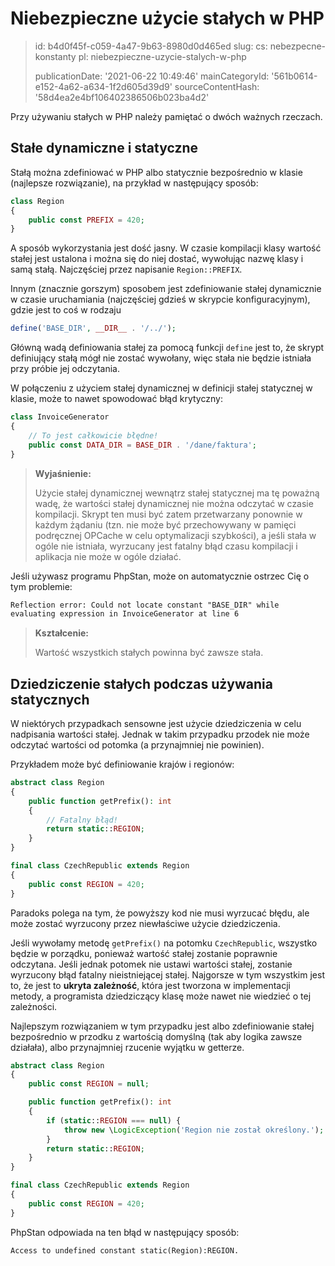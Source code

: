 Niebezpieczne użycie stałych w PHP
==================================

> id: b4d0f45f-c059-4a47-9b63-8980d0d465ed
> slug:
> 	cs: nebezpecne-konstanty
> 	pl: niebezpieczne-uzycie-stalych-w-php
> 
> publicationDate: '2021-06-22 10:49:46'
> mainCategoryId: '561b0614-e152-4a62-a634-1f2d605d39d9'
> sourceContentHash: '58d4ea2e4bf106402386506b023ba4d2'

Przy używaniu stałych w PHP należy pamiętać o dwóch ważnych rzeczach.

Stałe dynamiczne i statyczne
------------------------------

Stałą można zdefiniować w PHP albo statycznie bezpośrednio w klasie (najlepsze rozwiązanie), na przykład w następujący sposób:

```php
class Region
{
	public const PREFIX = 420;
}
```

A sposób wykorzystania jest dość jasny. W czasie kompilacji klasy wartość stałej jest ustalona i można się do niej dostać, wywołując nazwę klasy i samą stałą. Najczęściej przez napisanie `Region::PREFIX`.

Innym (znacznie gorszym) sposobem jest zdefiniowanie stałej dynamicznie w czasie uruchamiania (najczęściej gdzieś w skrypcie konfiguracyjnym), gdzie jest to coś w rodzaju

```php
define('BASE_DIR', __DIR__ . '/../');
```

Główną wadą definiowania stałej za pomocą funkcji `define` jest to, że skrypt definiujący stałą mógł nie zostać wywołany, więc stała nie będzie istniała przy próbie jej odczytania.

W połączeniu z użyciem stałej dynamicznej w definicji stałej statycznej w klasie, może to nawet spowodować błąd krytyczny:

```php
class InvoiceGenerator
{
	// To jest całkowicie błędne!
	public const DATA_DIR = BASE_DIR . '/dane/faktura';
}
```

> **Wyjaśnienie:**
>
> Użycie stałej dynamicznej wewnątrz stałej statycznej ma tę poważną wadę, że wartości stałej dynamicznej nie można odczytać w czasie kompilacji. Skrypt ten musi być zatem przetwarzany ponownie w każdym żądaniu (tzn. nie może być przechowywany w pamięci podręcznej OPCache w celu optymalizacji szybkości), a jeśli stała w ogóle nie istniała, wyrzucany jest fatalny błąd czasu kompilacji i aplikacja nie może w ogóle działać.

Jeśli używasz programu PhpStan, może on automatycznie ostrzec Cię o tym problemie:

```txt
Reflection error: Could not locate constant "BASE_DIR" while
evaluating expression in InvoiceGenerator at line 6
```

> **Kształcenie:**
>
> Wartość wszystkich stałych powinna być zawsze stała.


Dziedziczenie stałych podczas używania statycznych
-------------------------------------

W niektórych przypadkach sensowne jest użycie dziedziczenia w celu nadpisania wartości stałej. Jednak w takim przypadku przodek nie może odczytać wartości od potomka (a przynajmniej nie powinien).

Przykładem może być definiowanie krajów i regionów:

```php
abstract class Region
{
	public function getPrefix(): int
	{
		// Fatalny błąd!
		return static::REGION;
	}
}

final class CzechRepublic extends Region
{
	public const REGION = 420;
}
```

Paradoks polega na tym, że powyższy kod nie musi wyrzucać błędu, ale może zostać wyrzucony przez niewłaściwe użycie dziedziczenia.

Jeśli wywołamy metodę `getPrefix()` na potomku `CzechRepublic`, wszystko będzie w porządku, ponieważ wartość stałej zostanie poprawnie odczytana. Jeśli jednak potomek nie ustawi wartości stałej, zostanie wyrzucony błąd fatalny nieistniejącej stałej. Najgorsze w tym wszystkim jest to, że jest to **ukryta zależność**, która jest tworzona w implementacji metody, a programista dziedziczący klasę może nawet nie wiedzieć o tej zależności.

Najlepszym rozwiązaniem w tym przypadku jest albo zdefiniowanie stałej bezpośrednio w przodku z wartością domyślną (tak aby logika zawsze działała), albo przynajmniej rzucenie wyjątku w getterze.

```php
abstract class Region
{
	public const REGION = null;

	public function getPrefix(): int
	{
		if (static::REGION === null) {
			throw new \LogicException('Region nie został określony.');
		}
		return static::REGION;
	}
}

final class CzechRepublic extends Region
{
	public const REGION = 420;
}
```

PhpStan odpowiada na ten błąd w następujący sposób:

```txt
Access to undefined constant static(Region):REGION.
```

